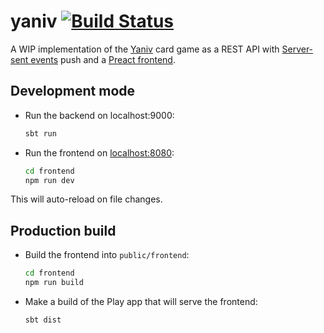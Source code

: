 # yaniv [![Build Status](https://www.travis-ci.org/maxfriedrich/yaniv.svg?branch=master)](https://www.travis-ci.org/maxfriedrich/yaniv)

A WIP implementation of the [Yaniv](https://en.wikipedia.org/wiki/Yaniv_(card_game)) card game
as a REST API with [Server-sent events](https://en.wikipedia.org/wiki/Server-sent_events) push
and a [Preact frontend](frontend).

## Development mode

- Run the backend on localhost:9000:
  
  ```bash
  sbt run
  ```

- Run the frontend on [localhost:8080](http://localhost:8080):
  
  ```bash
  cd frontend
  npm run dev
  ```

This will auto-reload on file changes.

## Production build

- Build the frontend into `public/frontend`:
  
  ```bash
  cd frontend
  npm run build
  ```

- Make a build of the Play app that will serve the frontend:

  ```bash
  sbt dist
  ```
